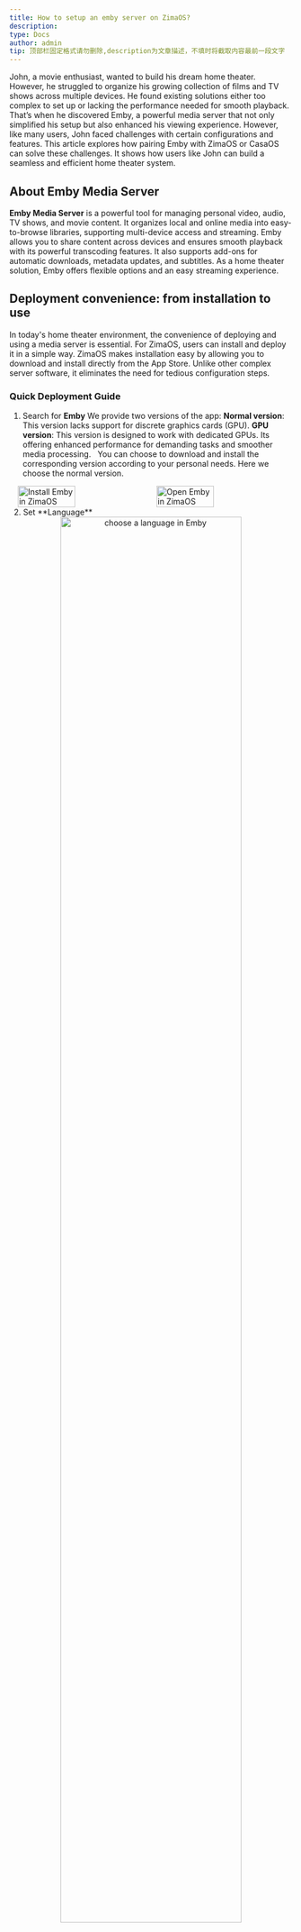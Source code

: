 ```yaml
---
title: How to setup an emby server on ZimaOS?
description: 
type: Docs
author: admin
tip: 顶部栏固定格式请勿删除,description为文章描述，不填时将截取内容最前一段文字
---
```

John, a movie enthusiast, wanted to build his dream home theater. However, he struggled to organize his growing collection of films and TV shows across multiple devices.
 He found existing solutions either too complex to set up or lacking the performance needed for smooth playback. That’s when he discovered Emby, a powerful media server that not only simplified his setup but also enhanced his viewing experience. 
However, like many users, John faced challenges with certain configurations and features. This article explores how pairing Emby with ZimaOS or CasaOS can solve these challenges. It shows how users like John can build a seamless and efficient home theater system.
 
## About Emby Media Server
**Emby Media Server** is a powerful tool for managing personal video, audio, TV shows, and movie content. It organizes local and online media into easy-to-browse libraries, supporting multi-device access and streaming.
Emby allows you to share content across devices and ensures smooth playback with its powerful transcoding features. It also supports add-ons for automatic downloads, metadata updates, and subtitles.
As a home theater solution, Emby offers flexible options and an easy streaming experience.
 
## Deployment convenience: from installation to use
In today's home theater environment, the convenience of deploying and using a media server is essential. For ZimaOS, users can install and deploy it in a simple way. ZimaOS makes installation easy by allowing you to download and install directly from the App Store. Unlike other complex server software, it eliminates the need for tedious configuration steps.
### Quick Deployment Guide
1. Search for **Emby**
We provide two versions of the app:
**Normal version**: This version lacks support for discrete graphics cards (GPU).
**GPU version**: This version is designed to work with dedicated GPUs. Its offering enhanced performance for demanding tasks and smoother media processing.
 
You can choose to download and install the corresponding version according to your personal needs. Here we choose the normal version.
 
<div style="display: flex; justify-content: center; align-items: center; gap: 20px;">
  <img src="https://manage.icewhale.io/api/static/docs/1733898121660_copyImage.png" alt="Install Emby in ZimaOS" style="width: 45%; height: auto;">
  <img src="https://manage.icewhale.io/api/static/docs/1733898136560_image.png" alt="Open Emby in ZimaOS" style="width: 45%; height: auto;">
</div>
 
2. Set **Language**
<div style="text-align: center;">
  <img src="https://manage.icewhale.io/api/static/docs/1733898456976_image.png" alt="choose a language in Emby" style="width: 80%; height: auto;">
</div>
 
3. Create a **User** and set a **Password**
<div style="text-align: center;">
  <img src="https://manage.icewhale.io/api/static/docs/1733898467306_image.png" alt="creat first User and password in Emby" style="width: 80%; height: auto;">
</div>
 
4. **Configure Remote Access** and check **Enable automatic port mapping**
<div style="text-align: center;">
  <img src="https://manage.icewhale.io/api/static/docs/1733898487602_image.png" alt="Configure Remote Access and check Enable automatic port mapping" style="width: 80%; height: auto;">
</div>
 
5. Complete the **Configuration**
<div style="text-align: center;">
  <img src="https://manage.icewhale.io/api/static/docs/1733898734330_image.png" alt="Complete the Configuration" style="width: 80%; height: auto;">
</div>

## Content management through Files
1. Import your film and television resources into the corresponding folder (here we use media/movies as an example)
 
2. In emby, click **Settings** in the upper right corner and scroll down to find Library
 
<div style="display: flex; justify-content: center; align-items: center; gap: 20px;">
  <img src="https://manage.icewhale.io/api/static/docs/1733898803658_image.png" alt="click setting in Emby" style="width: 45%; height: auto;">
  <img src="https://manage.icewhale.io/api/static/docs/1733898814780_image.png" alt="scroll down to find Library" style="width: 45%; height: auto;">
</div>
 
3. Click **New Library** and follow the steps below to configure our media library
 
<div style="text-align: center;">
  <img src="https://manage.icewhale.io/api/static/docs/1733898861871_image.png" alt="Click to add New Library" style="width: 80%; height: auto;">
</div>
 
- Click **Add** to add a media library folder
<div style="text-align: center;">
  <img src="https://manage.icewhale.io/api/static/docs/1733898935344_image.png" alt="add a media library folder" style="width: 80%; height: auto;">
</div>
 
- Select the appropriate folder as the media library folder in **Folder**
<div style="text-align: center;">
  <img src="https://manage.icewhale.io/api/static/docs/1733898989858_image.png" alt="Select the appropriate folder as the media library" style="width: 80%; height: auto;">
</div>
 
- Select the appropriate **Language** and country, and **Enable real-time monitoring** of changes to files by default.
<div style="text-align: center;">
  <img src="https://manage.icewhale.io/api/static/docs/1733899008619_image.png" alt="set Language and country and Enable real-time monitoring" style="width: 80%; height: auto;">
</div>

- Enable **Import collection information from metadata downloaders**, it will import collection information from enabled metadata downloader.
<div style="text-align: center;">
  <img src="https://manage.icewhale.io/api/static/docs/1733899046613_image.png" alt="Enable Import collection information from metadata downloaders" style="width: 80%; height: auto;">
</div>

 
- Choose the **Option** that best suits your needs.
<div style="text-align: center;">
  <img src="https://manage.icewhale.io/api/static/docs/1733900275276_image.png" alt="three options for managing media images" style="width: 80%; height: auto;">
</div>

{% note warn Note: %}The above options are the best configurations we recommend based on various requirements. You can choose the configuration options that suit you according to your specific needs.
Here are **three** options for managing media images:
1. Save media images to media folder: Places images next to the media files, allowing easy access outside Emby.
2. Keep a cached copy in the metadata folder: Stores images in a server folder for quick access.
3. Pre-download images from the internet: Downloads images before displaying the media in Emby.
 
{% endnote %}
 
- This completes the creation of the media library
<div style="text-align: center;">
  <img src="https://manage.icewhale.io/api/static/docs/1733900340972_image.png" alt="complete the creation of the media library" style="width: 80%; height: auto;">
</div>

4.  Now we have created our own media library. Click Home on the left to enter the homepage and watch our film and television resources.
<div style="text-align: center;">
  <img src="https://manage.icewhale.io/api/static/docs/1733900362242_image.png" alt="Click Home and enter the homepage" style="width: 80%; height: auto;">
</div>

<div style="text-align: center;">
  <img src="https://manage.icewhale.io/api/static/docs/1733900376347_image.png" alt="watch film and television resources" style="width: 80%; height: auto;">
</div>

If you have an **external storage** device that you want to use on ZimaCube, you can refer to the following method:
1. Connect and mount the **external disk** to ZimaCube
First, connect your external disk to ZimaCube. Make sure the device can recognize the disk and mount it correctly. Use the ZimaOS management interface or command line to confirm the successful connection of the external disk.
2. **Configure Emby** to use an external disk
- Find the target folder in the external disk and check the address
<div style="text-align: center;">
  <img src="https://manage.icewhale.io/api/static/docs/1733900396116_image.png" alt="Find the target folder" style="width: 80%; height: auto;">
</div>

<div style="text-align: center;">
  <img src="https://manage.icewhale.io/api/static/docs/1733900403879_image.png" alt="Copy the address" style="width: 80%; height: auto;">
</div>

- Configure this address to Emby
<div style="text-align: center;">
  <img src="https://manage.icewhale.io/api/static/docs/1733900415693_image.png" alt="Configure this address to Emby" style="width: 80%; height: auto;">
</div>

After re-entering Emby, click Add to create a media library folder. This will allow you to locate and select the address of the external storage.
<div style="text-align: center;">
  <img src="https://manage.icewhale.io/api/static/docs/1733900433853_image.png" alt="Add a media library folder and select the external storage" style="width: 80%; height: auto;">
</div>

## Transcoding performance
Transcoding in Emby Server is resource-intensive, especially for high-quality videos. Despite hardware-accelerated transcoding (e.g., Intel Quick Sync, NVIDIA NVENC), challenges include:
- **Compatibility**: Some GPUs may not work with Emby.
- **Resources**: High-resolution videos need strong CPU/GPU power, risking slowdowns or crashes.
- **Efficiency**: Speed varies with GPU, drivers, and settings.

### Improving Performance
1. Enable hardware acceleration in Emby settings.
2. Optimize settings like video quality and resolution.
3. Monitor usage with tools like intel-gpu-top.

### ZimaBlade vs. ZimaCube
ZimaCube excels in high-resolution transcoding with its powerful GPU, while ZimaBlade is better for basic video playback.
**ZimaCube**
<div style="text-align: center;">
  <img src="https://manage.icewhale.io/api/static/docs/1733900490633_image.png" alt="ZimaCube transcoding resolution " style="width: 80%; height: auto;">
</div>

**ZimaBlade**
<div style="text-align: center;">
  <img src="https://manage.icewhale.io/api/static/docs/1733900499324_image.png" alt="ZimaBlade transcoding resolution " style="width: 80%; height: auto;">
</div>

## Summarize
In this tutorial, you’ve installed and configured Emby, enabling you to manage and play your media content. To enhance your experience, you can pair Emby with tools like:
- **Sonarr**: Automatically finds, downloads, and updates TV episodes.
- **Radarr**: Manages and updates your movie collection.
These tools keep your library up to date, saving time and effort.
 
You can access your media on multiple devices:
- **On TV**: Download the Emby app from your smart TV app store. Connect it using your server’s IP address, then start watching.
- **On mobile**: Download the Emby app for Android or iOS. Connect using your server’s IP or the auto-search feature to start enjoying your media.
Emby helps you create a private multimedia cloud, offering easy access to your content anytime, anywhere.
